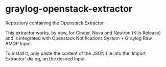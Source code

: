 # graylog-openstack-extractor
Repository containing the Openstack Extractor

This extractor works, by now,  for Cinder, Nova and Neutron (Kilo Release) and is integrated with Openstack Notifications System + Graylog Raw AMQP Input.


To install it, only paste the content of the JSON file into the 'Import Extractor' dialog, on the desired Input.

